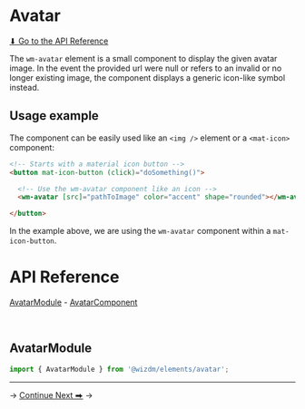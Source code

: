 <!-- toc: toc.json -->

# Avatar 

[⬇ Go to the API Reference](docs/elements-avatar#api-reference) 

The `wm-avatar` element is a small component to display the given avatar image. In the event the provided url were null or refers to an invalid or no longer existing image, the component displays a generic icon-like symbol instead. 

## Usage example
The component can be easily used like an `<img />` element or a `<mat-icon>` component: 

```html
<!-- Starts with a material icon button -->
<button mat-icon-button (click)="doSomething()">

  <!-- Use the wm-avatar component like an icon -->
  <wm-avatar [src]="pathToImage" color="accent" shape="rounded"></wm-avatar>

</button>
```
In the example above, we are using the `wm-avatar` component within a `mat-icon-button`.

# API Reference

[AvatarModule](docs/elements-avatar#avatarmodule) - [AvatarComponent](docs/elements-avatar#avatarcomponent) 

&nbsp;  

## AvatarModule 

```typescript
import { AvatarModule } from '@wizdm/elements/avatar';
```

--- 
->
[Continue Next ⮕](docs/toc?go=next) 
->